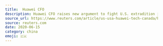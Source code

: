 ```yaml
---
title:  Huawei CFO
description: Huawei CFO raises new argument to fight U.S. extradition in Canada court
source_url: https://www.reuters.com/article/us-usa-huawei-tech-canada/huawei-cfo-raises-new-argument-to-fight-us-extradition-in-canada-court-idUSKBN23N00B
source: reuters.com
date: 2020-06-15
category: china
emoji: 🇨🇦
---
```

